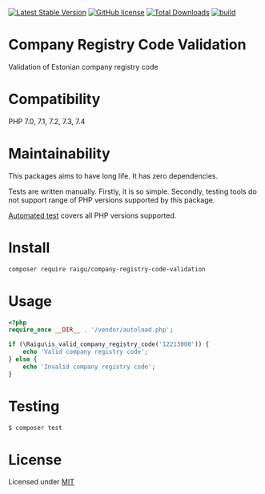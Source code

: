 [![Latest Stable Version](https://poser.pugx.org/raigu/company-registry-code-validation/v/stable)](https://packagist.org/packages/raigu/company-registry-code-validation)
[![GitHub license](https://img.shields.io/github/license/raigu/company-registry-code-validation)](LICENSE.md)
[![Total Downloads](https://poser.pugx.org/raigu/company-registry-code-validation/downloads)](https://packagist.org/packages/raigu/company-registry-code-validation)
[![build](https://github.com/raigu/company-registry-code-validation/workflows/build/badge.svg)](https://github.com/raigu/company-registry-code-validation/actions?query=workflow%3Abuild)


# Company Registry Code Validation

Validation of Estonian company registry code

# Compatibility

PHP 7.0, 7.1, 7.2, 7.3, 7.4

# Maintainability

This packages aims to have long life. It has zero dependencies. 

Tests are written manually. Firstly, it is so simple. Secondly, testing tools do not support range of PHP versions supported by this package.

[Automated test](https://github.com/raigu/company-registry-code-validation/actions) covers all PHP versions supported.

# Install 

````bash
composer require raigu/company-registry-code-validation
````

# Usage 

```php
<?php
require_once __DIR__ . '/vendor/autoload.php';

if (\Raigu\is_valid_company_registry_code('12213008')) {
    echo 'Valid company registry code';
} else {
    echo 'Invalid company registry code';
}
```

# Testing

```bash
$ composer test
```

# License

Licensed under [MIT](LICENSE.md)
